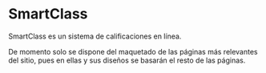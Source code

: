 SmartClass
=========

SmartClass es un sistema de calificaciones en línea.


De momento solo se dispone del maquetado de las páginas más relevantes del sitio, pues en ellas y sus diseños se basarán el resto de las páginas.